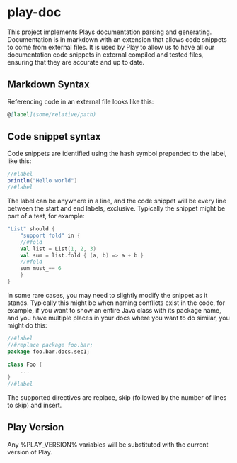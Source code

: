 # play-doc

This project implements Plays documentation parsing and generating.  Documentation is in markdown with an extension that allows code snippets to come from external files.  It is used by Play to allow us to have all our documentation code snippets in external compiled and tested files, ensuring that they are accurate and up to date.

## Markdown Syntax

Referencing code in an external file looks like this:

```markdown
@[label](some/relative/path)
```

## Code snippet syntax

Code snippets are identified using the hash symbol prepended to the label, like this:

```scala
//#label
println("Hello world")
//#label
```

The label can be anywhere in a line, and the code snippet will be every line between the start and end labels, exclusive.  Typically the snippet might be part of a test, for example:

```scala
"List" should {
    "support fold" in {
    //#fold
    val list = List(1, 2, 3)
    val sum = list.fold { (a, b) => a + b }
    //#fold
    sum must_== 6
    }
}
```

In some rare cases, you may need to slightly modify the snippet as it stands.  Typically this might be when naming conflicts exist in the code, for example, if you want to show an entire Java class with its package name, and you have multiple places in your docs where you want to do similar, you might do this:

```scala
//#label
//#replace package foo.bar;
package foo.bar.docs.sec1;

class Foo {
    ...
}
//#label
```

The supported directives are replace, skip (followed by the number of lines to skip) and insert.

## Play Version

Any %PLAY_VERSION% variables will be substituted with the current version of Play.
